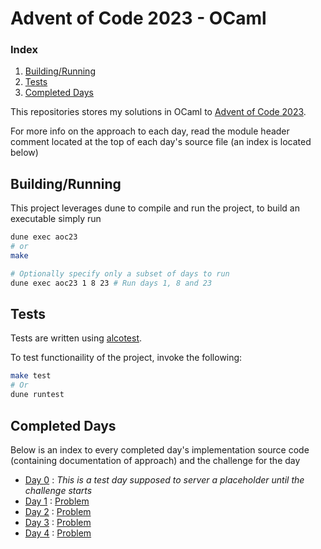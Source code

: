 # Advent of Code 2023 - OCaml

### Index

1. [Building/Running](#Buidling/Running)
2. [Tests](#Tests)
3. [Completed Days](#Completed-Days)

This repositories stores my solutions in OCaml to [Advent of Code 2023](https://adventofcode.com/2023).

For more info on the approach to each day,
read the module header comment located at the top of each day's source file 
(an index is located below)


## Building/Running

This project leverages dune to compile and run the project, to build an executable simply run

```bash
dune exec aoc23
# or
make

# Optionally specify only a subset of days to run
dune exec aoc23 1 8 23 # Run days 1, 8 and 23
```

## Tests

Tests are written using [alcotest](https://github.com/mirage/alcotest).

To test functionaility of the project, invoke the following:

```bash
make test
# Or
dune runtest
```

## Completed Days

Below is an index to every completed day's implementation source code (containing documentation of approach) and the challenge for the day

- [Day 0](lib/days/day00.ml) : *This is a test day supposed to server a placeholder until the challenge starts*
- [Day 1](lib/days/day01.ml) : [Problem](https://adventofcode.com/2023/day/1)
- [Day 2](lib/days/day02.ml) : [Problem](https://adventofcode.com/2023/day/2)
- [Day 3](lib/days/day03.ml) : [Problem](https://adventofcode.com/2023/day/3)
- [Day 4](lib/days/day04.ml) : [Problem](https://adventofcode.com/2023/day/4)

